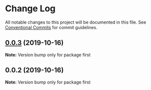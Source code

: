 # Change Log

All notable changes to this project will be documented in this file.
See [Conventional Commits](https://conventionalcommits.org) for commit guidelines.

## [0.0.3](https://github.com/KwakesProject/angular-mono/compare/first@0.0.2...first@0.0.3) (2019-10-16)

**Note:** Version bump only for package first





## 0.0.2 (2019-10-16)

**Note:** Version bump only for package first

